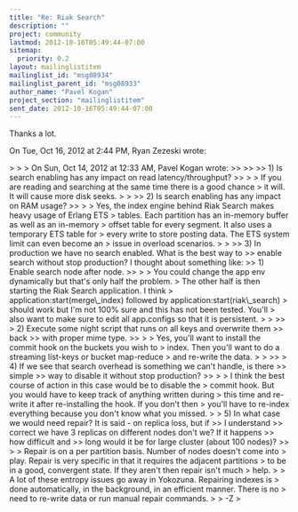 ```yaml
---
title: "Re: Riak Search"
description: ""
project: community
lastmod: 2012-10-16T05:49:44-07:00
sitemap:
  priority: 0.2
layout: mailinglistitem
mailinglist_id: "msg08934"
mailinglist_parent_id: "msg08933"
author_name: "Pavel Kogan"
project_section: "mailinglistitem"
sent_date: 2012-10-16T05:49:44-07:00
---
```



Thanks a lot.

On Tue, Oct 16, 2012 at 2:44 PM, Ryan Zezeski  wrote:

&gt;
&gt;
&gt; On Sun, Oct 14, 2012 at 12:33 AM, Pavel Kogan wrote:
&gt;&gt;
&gt;&gt;
&gt;&gt; 1) Is search enabling has any impact on read latency/throughput?
&gt;&gt;
&gt;
&gt; If you are reading and searching at the same time there is a good chance
&gt; it will. It will cause more disk seeks.
&gt;
&gt;
&gt;&gt; 2) Is search enabling has any impact on RAM usage?
&gt;&gt;
&gt;
&gt; Yes, the index engine behind Riak Search makes heavy usage of Erlang ETS
&gt; tables. Each partition has an in-memory buffer as well as an in-memory
&gt; offset table for every segment. It also uses a temporary ETS table for
&gt; every write to store posting data. The ETS system limit can even become an
&gt; issue in overload scenarios.
&gt;
&gt;
&gt;&gt; 3) In production we have no search enabled. What is the best way to
&gt;&gt; enable search without stop production? I thought about something like:
&gt;&gt; 1) Enable search node after node.
&gt;&gt;
&gt;
&gt; You could change the app env dynamically but that's only half the problem.
&gt; The other half is then starting the Riak Search application. I think
&gt; application:start(merge\\_index) followed by application:start(riak\\_search)
&gt; should work but I'm not 100% sure and this has not been tested. You'll
&gt; also want to make sure to edit all app.configs so that it is persistent.
&gt;
&gt;
&gt;&gt;
&gt; 2) Execute some night script that runs on all keys and overwrite them
&gt;&gt; back
&gt;&gt; with proper mime type.
&gt;&gt;
&gt;
&gt; Yes, you'll want to install the commit hook on the buckets you wish to
&gt; index. Then you'll want to do a streaming list-keys or bucket map-reduce
&gt; and re-write the data.
&gt;
&gt;
&gt;&gt;
&gt; 4) If we see that search overhead is something we can't handle, is there
&gt;&gt; simple
&gt;&gt; way to disable it without stop production?
&gt;&gt;
&gt;
&gt; I think the best course of action in this case would be to disable the
&gt; commit hook. But you would have to keep track of anything written during
&gt; this time and re-write it after re-installing the hook. If you don't then
&gt; you'll have to re-index everything because you don't know what you missed.
&gt;
&gt; 5) In what case we would need repair? It is said - on replica loss, but if
&gt;&gt; I understand
&gt;&gt; correct we have 3 replicas on different nodes don't we? If it happens
&gt;&gt; how difficult and
&gt;&gt; long would it be for large cluster (about 100 nodes)?
&gt;&gt;
&gt;
&gt; Repair is on a per partition basis. Number of nodes doesn't come into
&gt; play. Repair is very specific in that it requires the adjacent partitions
&gt; to be in a good, convergent state. If they aren't then repair isn't much
&gt; help.
&gt;
&gt; A lot of these entropy issues go away in Yokozuna. Repairing indexes is
&gt; done automatically, in the background, in an efficient manner. There is no
&gt; need to re-write data or run manual repair commands.
&gt;
&gt; -Z
&gt;
